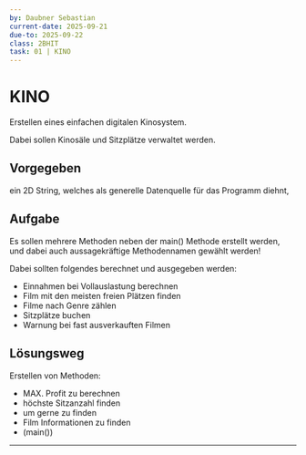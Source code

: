 ```yaml
---
by: Daubner Sebastian
current-date: 2025-09-21
due-to: 2025-09-22
class: 2BHIT
task: 01 | KINO
---
```


# KINO
Erstellen eines einfachen digitalen Kinosystem.

Dabei sollen Kinosäle und Sitzplätze verwaltet werden.

## Vorgegeben
ein 2D String, welches als generelle Datenquelle für das Programm diehnt,

## Aufgabe
Es sollen mehrere Methoden neben der main() Methode erstellt werden, und dabei auch aussagekräftige Methodennamen gewählt werden!

Dabei sollten folgendes berechnet und ausgegeben werden:
- Einnahmen bei Vollauslastung berechnen
- Film mit den meisten freien Plätzen finden
- Filme nach Genre zählen
- Sitzplätze buchen
- Warnung bei fast ausverkauften Filmen

## Lösungsweg
Erstellen von Methoden:
- MAX. Profit zu berechnen
- höchste Sitzanzahl finden
- um gerne zu finden
- Film Informationen zu finden
- (main())

---